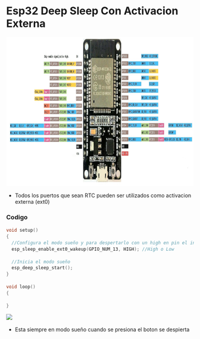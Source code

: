 # Esp32 Deep Sleep Con Activacion Externa

<img src="https://github.com/IDiegoUlises/Esp32-Deep-Sleep/blob/main/Images/ESP32-DOIT-DEVKIT.jpg" width="1000" height="400" />

* Todos los puertos que sean RTC pueden ser utilizados como activacion externa (ext0)

### Codigo
```c++
void setup()
{
  //Configura el modo sueño y para despertarlo con un high en pin el indicado
  esp_sleep_enable_ext0_wakeup(GPIO_NUM_13, HIGH); //High o Low

  //Inicia el modo sueño
  esp_deep_sleep_start();
}

void loop()
{

}
```

![](https://github.com/IDiegoUlises/Esp32-Deep-Sleep/blob/main/Images/Esp32-Deep-Sleep.gif)
* Esta siempre en modo sueño cuando se presiona el boton se despierta
